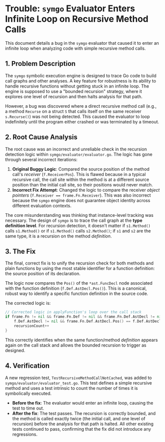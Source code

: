 # Trouble: `symgo` Evaluator Enters Infinite Loop on Recursive Method Calls

This document details a bug in the `symgo` evaluator that caused it to enter an infinite loop when analyzing code with simple recursive method calls.

## 1. Problem Description

The `symgo` symbolic execution engine is designed to trace Go code to build call graphs and other analyses. A key feature for robustness is its ability to handle recursive functions without getting stuck in an infinite loop. The engine is supposed to use a "bounded recursion" strategy, where it explores one level of recursion and then halts analysis for that path.

However, a bug was discovered where a direct recursive method call (e.g., a method `Recurse` on a struct `S` that calls itself on the same receiver `s.Recurse()`) was not being detected. This caused the evaluator to loop indefinitely until the program either crashed or was terminated by a timeout.

## 2. Root Cause Analysis

The root cause was an incorrect and unreliable check in the recursion detection logic within `symgo/evaluator/evaluator.go`. The logic has gone through several incorrect iterations:

1.  **Original Buggy Logic**: Compared the source position of the method call's *receiver* (`f.ReceiverPos`). This is flawed because in a typical recursive call, the call site within the method is at a different source position than the initial call site, so their positions would never match.
2.  **Incorrect Fix Attempt**: Changed the logic to compare the receiver *object pointers* (`f.Receiver == frame.Fn.Receiver`). This was also incorrect because the `symgo` engine does not guarantee object identity across different evaluation contexts.

The core misunderstanding was thinking that instance-level tracking was necessary. The design of `symgo` is to trace the call graph at the **type definition level**. For recursion detection, it doesn't matter if `s1.Method()` calls `s1.Method()` or if `s1.Method()` calls `s2.Method()`; if `s1` and `s2` are the same type, it is a recursion on the method *definition*.

## 3. The Fix

The final, correct fix is to unify the recursion check for both methods and plain functions by using the most stable identifier for a function definition: the source position of its declaration.

The logic now compares the `Pos()` of the `*ast.FuncDecl` node associated with the function definition (`f.Def.AstDecl.Pos()`). This is a canonical, robust way to identify a specific function definition in the source code.

The corrected logic is:

```go
// Corrected logic in applyFunction's loop over the call stack
if frame.Fn != nil && frame.Fn.Def != nil && frame.Fn.Def.AstDecl != nil &&
    f.Def.AstDecl != nil && frame.Fn.Def.AstDecl.Pos() == f.Def.AstDecl.Pos() {
    recursionCount++
}
```

This correctly identifies when the same function/method *definition* appears again on the call stack and allows the bounded recursion to trigger as designed.

## 4. Verification

A new regression test, `TestRecursiveMethodCallNotCached`, was added to `symgo/evaluator/evaluator_test.go`. This test defines a simple recursive method and uses a test intrinsic to count the number of times it is symbolically executed.

-   **Before the fix**: The evaluator would enter an infinite loop, causing the test to time out.
-   **After the fix**: The test passes. The recursion is correctly bounded, and the method is called exactly twice (the initial call, and one level of recursion) before the analysis for that path is halted. All other existing tests continued to pass, confirming that the fix did not introduce any regressions.
